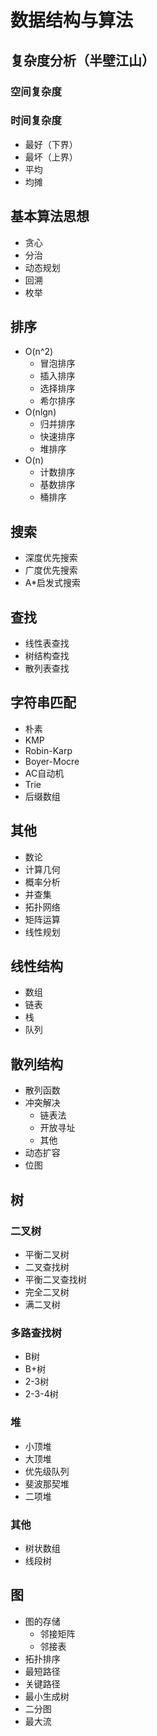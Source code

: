# 数据结构与算法

## 复杂度分析（半壁江山）
### 空间复杂度
### 时间复杂度
- 最好（下界）
- 最坏（上界）
- 平均
- 均摊

## 基本算法思想
- 贪心
- 分治
- 动态规划
- 回溯
- 枚举

## 排序
- O(n^2)
    - 冒泡排序
    - 插入排序
    - 选择排序
    - 希尔排序
- O(nlgn)
    - 归并排序
    - 快速排序
    - 堆排序
- O(n)
    - 计数排序
    - 基数排序
    - 桶排序

## 搜索
- 深度优先搜索
- 广度优先搜索
- A*启发式搜索

## 查找
- 线性表查找
- 树结构查找
- 散列表查找

## 字符串匹配
- 朴素
- KMP
- Robin-Karp
- Boyer-Mocre
- AC自动机
- Trie
- 后缀数组

## 其他
- 数论
- 计算几何
- 概率分析
- 并查集
- 拓扑网络
- 矩阵运算
- 线性规划

## 线性结构
- 数组
- 链表
- 栈
- 队列

## 散列结构
- 散列函数
- 冲突解决
    - 链表法
    - 开放寻址
    - 其他
- 动态扩容
- 位图

## 树
### 二叉树
- 平衡二叉树
- 二叉查找树
- 平衡二叉查找树
- 完全二叉树
- 满二叉树
### 多路查找树
- B树
- B+树
- 2-3树
- 2-3-4树
### 堆
- 小顶堆
- 大顶堆
- 优先级队列
- 斐波那契堆
- 二项堆
### 其他
- 树状数组
- 线段树
## 图
- 图的存储
    - 邻接矩阵
    - 邻接表
- 拓扑排序
- 最短路径
- 关键路径
- 最小生成树
- 二分图
- 最大流

